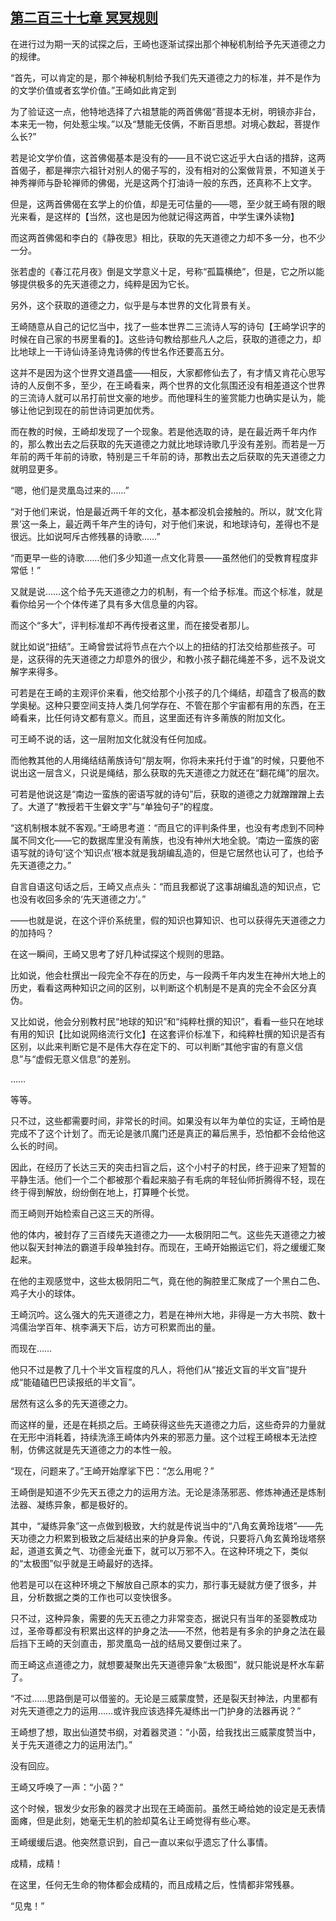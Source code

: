 ## [第二百三十七章 冥冥规则](https://www.xxbiquge.com/11_11207/9173278.html)


  在进行过为期一天的试探之后，王崎也逐渐试探出那个神秘机制给予先天道德之力的规律。

  “首先，可以肯定的是，那个神秘机制给予我们先天道德之力的标准，并不是作为的文学价值或者玄学价值。”王崎如此肯定到

  为了验证这一点，他特地选择了六祖慧能的两首佛偈“菩提本无树，明镜亦非台，本来无一物，何处惹尘埃。”以及“慧能无伎俩，不断百思想。对境心数起，菩提作么长?”

  若是论文学价值，这首佛偈基本是没有的——且不说它这近乎大白话的措辞，这两首偈子，都是禅宗六祖针对别人的偈子写的，没有相对的公案做背景，不知道关于神秀禅师与卧轮禅师的佛偈，光是这两个打油诗一般的东西，还真称不上文字。

  但是，这两首佛偈在玄学上的价值，却是无可估量的——嗯，至少就王崎有限的眼光来看，是这样的【当然，这也是因为他就记得这两首，中学生课外读物】

  而这两首佛偈和李白的《静夜思》相比，获取的先天道德之力却不多一分，也不少一分。

  张若虚的《春江花月夜》倒是文学意义十足，号称“孤篇横绝”，但是，它之所以能够提供极多的先天道德之力，纯粹是因为它长。

  另外，这个获取的道德之力，似乎是与本世界的文化背景有关。

  王崎随意从自己的记忆当中，找了一些本世界二三流诗人写的诗句【王崎学识字的时候在自己家的书房里看的】。这些诗句教给那些凡人之后，获取的道德之力，却比地球上一干诗仙诗圣诗鬼诗佛的传世名作还要高五分。

  这并不是因为这个世界文道昌盛——相反，大家都修仙去了，有才情又肯花心思写诗的人反倒不多，至少，在王崎看来，两个世界的文化氛围还没有相差道这个世界的三流诗人就可以吊打前世文豪的地步。而他理科生的鉴赏能力也确实是认为，能够让他记到现在的前世诗词更加优秀。

  而在教的时候，王崎却发现了一个现象。若是他选取的诗，是在最近两千年内作的，那么教出去之后获取的先天道德之力就比地球诗歌几乎没有差别。而若是一万年前的两千年前的诗歌，特别是三千年前的诗，那教出去之后获取的先天道德之力就明显更多。

  “嗯，他们是灵凰岛过来的……”

  “对于他们来说，怕是最近两千年的文化，基本都没机会接触的。所以，就‘文化背景’这一条上，最近两千年产生的诗句，对于他们来说，和地球诗句，差得也不是很远。比如说呵斥古修残暴的诗歌……”

  “而更早一些的诗歌……他们多少知道一点文化背景——虽然他们的受教育程度非常低！”

  又就是说……这个给予先天道德之力的机制，有一个给予标准。而这个标准，就是看你给另一个个体传递了具有多大信息量的内容。

  而这个“多大”，评判标准却不再传授者这里，而在接受者那儿。

  就比如说“扭结”。王崎曾尝试将节点在六个以上的扭结的打法交给那些孩子。可是，这获得的先天道德之力却意外的很少，和教小孩子翻花绳差不多，远不及说文解字来得多。

  可若是在王崎的主观评价来看，他交给那个小孩子的几个绳结，却蕴含了极高的数学奥秘。这种只要空间支持人类几何学存在、不管在那个宇宙都有用的东西，在王崎看来，比任何诗文都有意义。而且，这里面还有许多萳族的附加文化。

  可王崎不说的话，这一层附加文化就没有任何加成。

  而他教其他的人用绳结结萳族诗句“朋友啊，你将未来托付于谁”的时候，只要他不说出这一层含义，只说是绳结，那么获取的先天道德之力就还在“翻花绳”的层次。

  可若是他说这是“南边一蛮族的密语写就的诗句”后，获取的道德之力就蹭蹭蹭上去了。大道了“教授若干生僻文字”与“单独句子”的程度。

  “这机制根本就不客观。”王崎思考道：“而且它的评判条件里，也没有考虑到不同种属不同文化——它的数据库里没有萳族，也没有神州大地全貌。‘南边一蛮族的密语写就的诗句’这个‘知识点’根本就是我胡编乱造的，但是它居然也认可了，也给予先天道德之力。”

  自言自语这句话之后，王崎又点点头：“而且我都说了这事胡编乱造的知识点，它也没有收回多余的‘先天道德之力’。”

  ——也就是说，在这个评价系统里，假的知识也算知识、也可以获得先天道德之力的加持吗？

  在这一瞬间，王崎又思考了好几种试探这个规则的思路。

  比如说，他会杜撰出一段完全不存在的历史，与一段两千年内发生在神州大地上的历史，看看这两种知识之间的区别，以判断这个机制是不是真的完全不会区分真伪。

  又比如说，他会分别教村民“地球的知识”和“纯粹杜撰的知识”，看看一些只在地球有用的知识【比如说网络流行文化】在这套评价标准下，和纯粹杜撰的知识是否有区别，以此来判断它是不是伟大存在定下的、可以判断“其他宇宙的有意义信息”与“虚假无意义信息”的差别。

  ……

  等等。

  只不过，这些都需要时间，非常长的时间。如果没有以年为单位的实证，王崎怕是完成不了这个计划了。而无论是骇爪魔门还是真正的幕后黑手，恐怕都不会给他这么长的时间。

  因此，在经历了长达三天的突击扫盲之后，这个小村子的村民，终于迎来了短暂的平静生活。他们一个二个都被那个看起来脑子有毛病的年轻仙师折腾得不轻，现在终于得到解放，纷纷倒在地上，打算睡个长觉。

  而王崎则开始检索自己这三天的所得。

  他的体内，被封存了三百缕先天道德之力——太极阴阳二气。这些先天道德之力被他以裂天封神法的霸道手段单独封存。而现在，王崎开始搬运它们，将之缓缓汇聚起来。

  在他的主观感觉中，这些太极阴阳二气，竟在他的胸腔里汇聚成了一个黑白二色、鸡子大小的球体。

  王崎沉吟。这么强大的先天道德之力，若是在神州大地，非得是一方大书院、数十鸿儒治学百年、桃李满天下后，访方可积累而出的量。

  而现在……

  他只不过是教了几十个半文盲程度的凡人，将他们从“接近文盲的半文盲”提升成“能磕磕巴巴读报纸的半文盲”。

  居然有这么多的先天道德之力。

  而这样的量，还是在耗损之后。王崎获得这些先天道德之力后，这些奇异的力量就在无形中消耗着，持续洗涤王崎体内外来的邪恶力量。这个过程王崎根本无法控制，仿佛这就是先天道德之力的本性一般。

  “现在，问题来了。”王崎开始摩挲下巴：“怎么用呢？”

  王崎倒是知道不少先天五德之力的运用方法。无论是涤荡邪恶、修炼神通还是炼制法器、凝练异象，都是极好的。

  其中，“凝练异象”这一点做到极致，大约就是传说当中的“八角玄黄玲珑塔”——先天功德之力积累到极致之后凝结出来的护身异象。传说，只要将八角玄黄玲珑塔祭起，道道玄黄之气、功德金光垂下，就可以万邪不入。在这种环境之下，类似的“太极图”似乎就是王崎最好的选择。

  他若是可以在这种环境之下解放自己原本的实力，那行事无疑就方便了很多，并且，分析数据之类的工作也可以变快很多。

  只不过，这种异象，需要的先天五德之力非常变态，据说只有当年的圣婴教成功过，圣帝尊都没有积累出这样的护身之法——不然，他若是有多余的护身之法在最后挡下王崎的天剑直击，那灵凰岛一战的结局又要倒过来了。

  而王崎这点道德之力，就想要凝聚出先天道德异象“太极图”，就只能说是杯水车薪了。

  “不过……思路倒是可以借鉴的。无论是三威蒙度赞，还是裂天封神法，内里都有对先天道德之力的运用……或许我应该选择先凝练出一门护身的法器再说？”

  王崎想了想，取出仙道焚书纲，对着器灵道：“小茵，给我找出三威蒙度赞当中，关于先天道德之力的运用法门。”

  没有回应。

  王崎又呼唤了一声：“小茵？”

  这个时候，银发少女形象的器灵才出现在王崎面前。虽然王崎给她的设定是无表情面瘫，但是此刻，她毫无生机的脸却莫名让王崎觉得有些心寒。

  王崎缓缓后退。他突然意识到，自己一直以来似乎遗忘了什么事情。

  成精，成精！

  在这里，任何无生命的物体都会成精的，而且成精之后，性情都非常残暴。

  “见鬼！”
